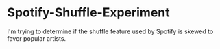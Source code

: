 # Spotify-Shuffle-Experiment
I'm trying to determine if the shuffle feature used by Spotify is skewed to favor popular artists. 

